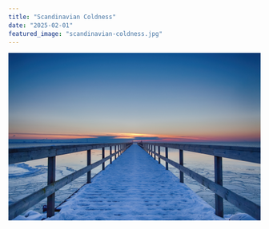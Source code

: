 ```yaml
---
title: "Scandinavian Coldness"
date: "2025-02-01"
featured_image: "scandinavian-coldness.jpg"
---
```

![Scandinavian Coldness!](scandinavian-coldness.jpg "Scandinavian Coldness")